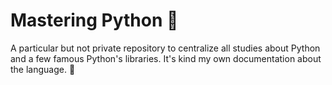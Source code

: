 # Mastering Python :snake:

A particular but not private repository to centralize all studies about Python and a few famous Python's libraries. It's kind my own documentation about the language. :notebook_with_decorative_cover:
